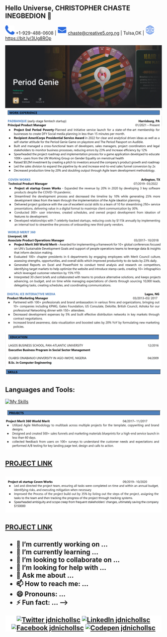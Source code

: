 ## Hello Universe, CHRISTOPHER CHASTE INEGBEDION 👋
<img src = "https://github.com/Qadir-Hassan/github2/blob/main/call.svg" width="30px" > +1-929-488-0608 | </h3>  <img src = "https://github.com/Qadir-Hassan/github2/blob/main/email.svg" width="30px" > chaste@creative5.org.ng |   Tulsa,OK |   <img src = "https://github.com/Qadir-Hassan/github2/blob/main/icons8-website-50.png" width="30px" > https://bit.ly/3Ug8ROp

<img src = "https://github.com/Qadir-Hassan/github2/blob/main/Screenshot%20(67).png" >

<img src="https://github.com/Qadir-Hassan/github2/blob/main/f1.png" >
<img src="https://github.com/Qadir-Hassan/github2/blob/main/f2.png" >
<img src="https://github.com/Qadir-Hassan/github2/blob/main/f3.png" >
<img src="https://github.com/Qadir-Hassan/github2/blob/main/f4.png" >
<img src="https://github.com/Qadir-Hassan/github2/blob/main/f5.png" >
<img src="https://github.com/Qadir-Hassan/github2/blob/main/f6.png" >

## Languages and Tools:

[![My Skills](https://skills.thijs.gg/icons?i=java,kotlin,nodejs,figma&theme=dark)](https://skills.thijs.gg)

<img src="https://github.com/Qadir-Hassan/github2/blob/main/f7.png" >

<img src="https://github.com/Qadir-Hassan/github2/blob/main/f8.png" >
<h2><a href="https://github.com/anamiqbal95/Disaster-Tweet-Prediction"> PROJECT LINK</a><h2>

<img src="https://github.com/Qadir-Hassan/github2/blob/main/f9.png" >
<h2><a href="https://github.com/anamiqbal95/Disaster-Tweet-Prediction"> PROJECT LINK</a><h2>






- 🔭 I’m currently working on ...
- 🌱 I’m currently learning ...
- 👯 I’m looking to collaborate on ...
- 🤔 I’m looking for help with ...
- 💬 Ask me about ...
- 📫 How to reach me: ...
- 😄 Pronouns: ...
- ⚡ Fun fact: ...
-->

<p align="center" style="background-color:white">
<a href="https://twitter.com/jdnichollsc" target="blank"><img align="center" src="https://cdn.jsdelivr.net/npm/simple-icons@3.0.1/icons/twitter.svg" alt="Twitter jdnichollsc" height="30" width="30" /></a>
<a href="https://linkedin.com/in/jdnichollsc" target="blank"><img align="center" src="https://cdn.jsdelivr.net/npm/simple-icons@3.0.1/icons/linkedin.svg" alt="LinkedIn jdnichollsc" height="30" width="30" /></a>
<a href="https://fb.com/jdnichollsc" target="blank"><img align="center" src="https://cdn.jsdelivr.net/npm/simple-icons@3.0.1/icons/facebook.svg" alt="Facebook jdnichollsc" height="30" width="30" /></a>
<a href="https://www.codepen.io/jdnichollsc" target="blank"><img align="center" src="https://cdn.jsdelivr.net/npm/simple-icons@3.0.1/icons/codepen.svg" alt="Codepen jdnichollsc" height="30" width="30" /></a>
</p>
